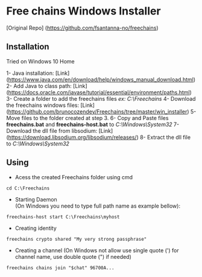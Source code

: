 # Free chains Windows Installer 

[Original Repo] (https://github.com/fsantanna-no/freechains) 

## Installation 

Tried on Windows 10 Home

1- Java installation: [Link] (https://www.java.com/en/download/help/windows_manual_download.html)
2- Add Java to class path: [Link] (https://docs.oracle.com/javase/tutorial/essential/environment/paths.html)
3- Create a folder to add the freechains files *ex: C:\Freechains*
4- Download the freechains windows files: [Link] (https://github.com/brunocozendey/Freechains/tree/master/win_installer)
5- Move files to the folder created at step 3. 
6- Copy and Paste files **freechains.bat** and **freechains-host.bat** to *C:\Windows\System32*
7- Download the dll file from libsodium: [Link] (https://download.libsodium.org/libsodium/releases/)
8- Extract the dll file to *C:\Windows\System32*

## Using

- Acess the created Freechains folder using cmd 
```
cd C:\Freechains
```

- Starting Daemon  
(On Windows you need to type full path name as example bellow): 
```
freechains-host start C:\Freechains\myhost 
```
- Creating identity
```
freechains crypto shared "My very strong passphrase" 
```

- Creating a channel
(On Windows not allow use single quote (') for channel name, use double quote (") if needed) 
```
freechains chains join "$chat" 96700A...
```
